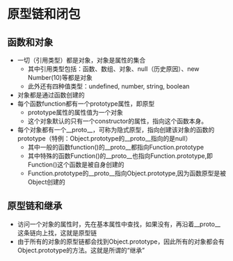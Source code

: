 <h1>原型链和闭包</h1>

<h2>函数和对象</h2>

* 一切（引用类型）都是对象，对象是属性的集合
  * 其中引用类型包括：函数、数组、对象、null（历史原因）、new Number(10)等都是对象
  * 此外还有四种值类型：undefined, number, string, boolean
* 对象都是通过函数创建的
* 每个函数function都有一个prototype属性，即原型
  * prototype属性的属性值为一个对象
  * 这个对象默认的只有一个constructor的属性，指向这个函数本身。
* 每个对象都有一个__proto__，可称为隐式原型，指向创建该对象的函数的prototype（特例：Object.prototype的__proto__指向的是null）
  * 其中一般的函数function()的__proto__都指向Function.prototype
  * 其中特殊的函数Function()的__proto__也指向Function.prototype,即Function()这个函数是被自身创建的
  * Function.prototype的__proto__指向Object.prototype,因为函数原型是被Object创建的
  
<h2>原型链和继承</h2>

* 访问一个对象的属性时，先在基本属性中查找，如果没有，再沿着__proto__这条链向上找，这就是原型链
* 由于所有的对象的原型链都会找到Object.prototype，因此所有的对象都会有Object.prototype的方法。这就是所谓的“继承”
